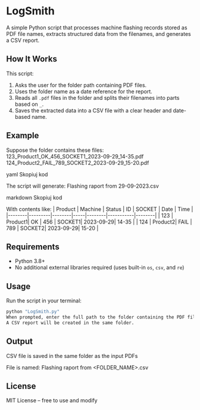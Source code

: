 # LogSmith

A simple Python script that processes machine flashing records stored as PDF file names, extracts structured data from the filenames, and generates a CSV report.

## How It Works
This script:
1. Asks the user for the folder path containing PDF files.
2. Uses the folder name as a date reference for the report.
3. Reads all `.pdf` files in the folder and splits their filenames into parts based on `_`.
4. Saves the extracted data into a CSV file with a clear header and date-based name.

## Example
Suppose the folder contains these files:
123_Product1_OK_456_SOCKET1_2023-09-29_14-35.pdf
124_Product2_FAIL_789_SOCKET2_2023-09-29_15-20.pdf

yaml
Skopiuj kod

The script will generate:
Flashing raport from 29-09-2023.csv

markdown
Skopiuj kod

With contents like:
| Product | Machine | Status | ID  | SOCKET  | Date       | Time   |
|--------|---------|--------|-----|--------|-----------|--------|
| 123    | Product1| OK     | 456 | SOCKET1| 2023-09-29| 14-35 |
| 124    | Product2| FAIL   | 789 | SOCKET2| 2023-09-29| 15-20 |

## Requirements
- Python 3.8+
- No additional external libraries required (uses built-in `os`, `csv`, and `re`)

## Usage
Run the script in your terminal:
```bash
python "LogSmith.py"
When prompted, enter the full path to the folder containing the PDF files.
A CSV report will be created in the same folder.
```
## Output
CSV file is saved in the same folder as the input PDFs

File is named: Flashing raport from <FOLDER_NAME>.csv

## License
MIT License – free to use and modify


